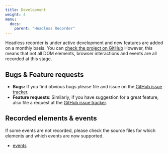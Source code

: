 ```yaml
---
title: Development
weight: 4
menu:
  docs:
    parent: "Headless Recorder"
---
```


Headless recorder is under active development and new features are added on a monthly basis. You can [check the project on GitHub](https://github.com/checkly/headless-recorder)
However, this means that not all DOM elements, browser interactions and events are all recorded at this stage.

## Bugs & Feature requests

- **Bugs:** If you find obvious bugs please file and issue on the [GitHub issue tracker](https://github.com/checkly/headless-recorder/issues).  
- **Feature requests**: Similarly, if you have suggestion for a great feature, also file a request at the [GitHub issue tracker](https://github.com/checkly/headless-recorder/issues).

## Recorded elements & events

If some events are not recorded, please check the source files for which elements and which events are now supported.

- [events](https://github.com/checkly/headless-recorder/blob/master/src/modules/code-generator/constants.js)
